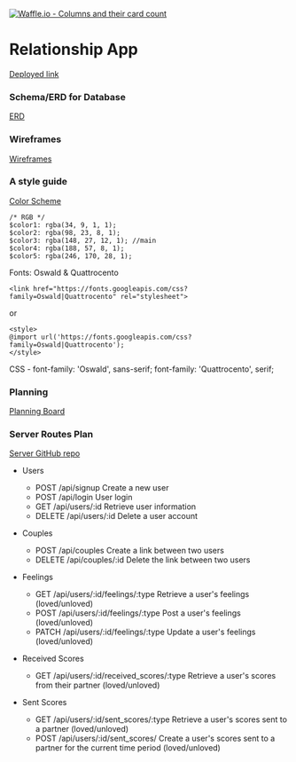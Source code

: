 [![Waffle.io - Columns and their card count](https://badge.waffle.io/teddim/relationship_app.png?columns=all)](https://waffle.io/teddim/relationship_app?utm_source=badge)
# Relationship App

[Deployed link](http://relationship-app.surge.sh/)

### Schema/ERD for Database
[ERD](https://drive.google.com/file/d/1QXSHpquH37266fL5_dRPYeiIJ2ecnwaq/view?usp=sharing)

### Wireframes
[Wireframes](https://xd.adobe.com/view/7d7d3742-d589-4880-bf49-c2c8658f40d9/)

### A style guide
[Color Scheme](http://coolors.co/220901-621708-941b0c-bc3908-f6aa1c)

```
/* RGB */
$color1: rgba(34, 9, 1, 1);
$color2: rgba(98, 23, 8, 1);
$color3: rgba(148, 27, 12, 1); //main
$color4: rgba(188, 57, 8, 1);
$color5: rgba(246, 170, 28, 1);
```

Fonts: Oswald & Quattrocento
```
<link href="https://fonts.googleapis.com/css?family=Oswald|Quattrocento" rel="stylesheet">
```
or
```
<style>
@import url('https://fonts.googleapis.com/css?family=Oswald|Quattrocento');
</style>
```

CSS -
font-family: 'Oswald', sans-serif;
font-family: 'Quattrocento', serif;


### Planning

[Planning Board](https://waffle.io/teddim/relationship_app)



### Server Routes Plan
[Server GitHub repo](https://github.com/teddim/relationship_app_api)

- Users
  - POST /api/signup Create a new user
  - POST /api/login User login
  - GET /api/users/:id Retrieve user information
  - DELETE /api/users/:id Delete a user account

- Couples
  - POST /api/couples Create a link between two users
  - DELETE /api/couples/:id Delete the link between two users

- Feelings
  - GET /api/users/:id/feelings/:type Retrieve a user's feelings (loved/unloved)
  - POST /api/users/:id/feelings/:type Post a user's feelings (loved/unloved)
  - PATCH /api/users/:id/feelings/:type Update a user's feelings (loved/unloved)

- Received Scores
  - GET /api/users/:id/received_scores/:type Retrieve a user's scores from their partner (loved/unloved)

- Sent Scores
  - GET /api/users/:id/sent_scores/:type Retrieve a user's scores sent to a partner (loved/unloved)
  - POST /api/users/:id/sent_scores/ Create a user's scores sent to a partner for the current time period (loved/unloved)
